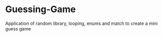 # Guessing-Game
Application of random library, looping, enums  and match to create a mini guess game
